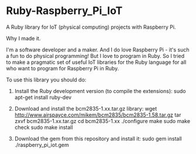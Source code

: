 # Ruby-Raspberry_Pi_IoT
A Ruby library for IoT (physical computing) projects with Raspberry Pi.

Why I made it.

I'm a software developer and a maker. And I do love Raspberry Pi - 
it's such a fun to do physical programming! But I love to program in Ruby. 
So I tried to make a pragmatic set of useful IoT libraries for the Ruby language 
for all who want to program for Raspberry Pi in Ruby.

To use this library you should do:

1. Install the Ruby development version (to compile the extensions):
   sudo apt-get install ruby-dev

2. Download and install the bcm2835-1.xx.tar.gz library:
   wget http://www.airspayce.com/mikem/bcm2835/bcm2835-1.58.tar.gz
   tar zxvf bcm2835-1.xx.tar.gz
   cd bcm2835-1.xx
   ./configure
   make
   sudo make check
   sudo make install

3. Download the gem from this repository and install it:
   sudo  gem install ./raspberry_pi_iot.gem
   
